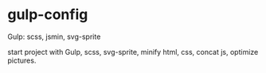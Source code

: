 # gulp-config
Gulp: scss, jsmin, svg-sprite

start project with Gulp, scss, svg-sprite, minify html, css, concat js, optimize pictures. 

